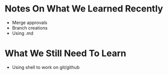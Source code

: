 # Notes On What We Learned Recently
 * Merge approvals
 * Branch creations
 * Using .md
 
# What We Still Need To Learn
 * Using shell to work on git/github
